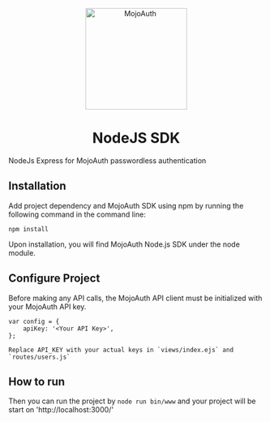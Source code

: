 <p align="center">
  <a href="https://www.mojoauth.com">
    <img alt="MojoAuth" src="https://mojoauth.com/blog/assets/images/logo.svg" width="200" />
  </a>
</p>

<h1 align="center">
  NodeJS SDK
</h1>


NodeJs Express for MojoAuth passwordless authentication

## Installation 

Add project dependency and MojoAuth SDK using npm by running the following command in the command line:

```npm install```

Upon installation, you will find MojoAuth Node.js SDK under the node module.

## Configure Project

Before making any API calls, the MojoAuth API client must be initialized with your MojoAuth API key.

```
var config = {
    apiKey: '<Your API Key>',
};

Replace API_KEY with your actual keys in `views/index.ejs` and `routes/users.js`
```
## How to run

Then you can run the project by `node run bin/www` and your project will be start on 'http://localhost:3000/'
